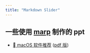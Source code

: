 ```yaml
---
title: "Markdown Slider"
---
```


## 一些使用 [marp](https://marp.app/) 制作的 ppt

-   [ macOS 软件推荐](./macOS-software.html) ([pdf 版](./macOS-software.pdf))
